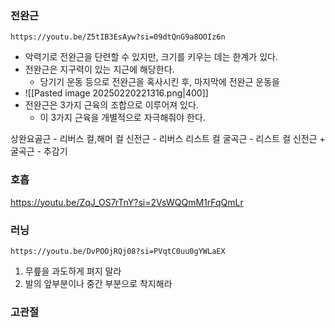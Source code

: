 ### 전완근
```vid
https://youtu.be/Z5tIB3EsAyw?si=09dtQnG9a8OOIz6n
```
- 악력기로 전완근을 단련할 수 있지만, 크기를 키우는 데는 한계가 있다.
- 전완근은 지구력이 있는 지근에 해당한다.
	- 당기기 운동 등으로 전완근을 혹사시킨 후, 마지막에 전완근 운동을
- ![[Pasted image 20250220221316.png|400]]
- 전완근은 3가지 근육의 조합으로 이루어져 있다.
	- 이 3가지 근육을 개별적으로 자극해줘야 한다.

상완요골근 - 리버스 컬,해머 컬 
신전근 - 리버스 리스트 컬 
굴곡근 - 리스트 컬 
신전근 + 굴곡근 - 추감기

### 호흡



https://youtu.be/ZqJ_OS7rTnY?si=2VsWQQmM1rFqQmLr

### 러닝

```vid
https://youtu.be/DvPOOjRQj08?si=PVqtC0uu0gYWLaEX
```

1. 무릎을 과도하게 펴지 말라
2. 발의 앞부분이나 중간 부분으로 착지해라


### 고관절
